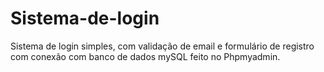 # Sistema-de-login
Sistema de login simples, com validação de email e formulário de registro com conexão com banco de dados mySQL feito no Phpmyadmin.
